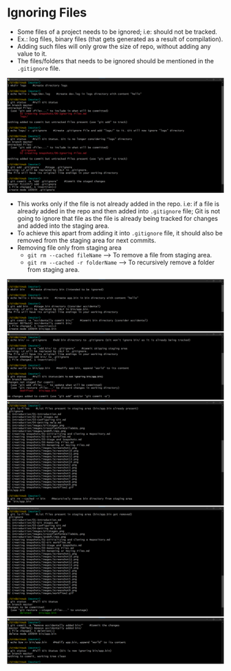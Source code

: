 # Ignoring Files
- Some files of a project needs to be ignored; i.e: should not be tracked.
- Ex.: log files, binary files (that gets generated as a result of compilation).
- Adding such files will only grow the size of repo, without adding any value to it.
- The files/folders that needs to be ignored should be mentioned in the `.gitignore` file.

![](./images/Screenshot15.png)

- This works only if the file is not already added in the repo. i.e: if a file is already added in the repo and then added into `.gitignore` file;
Git is not going to ignore that file as the file is already being tracked for changes and added into the staging area.
- To achieve this apart from adding it into `.gitignore` file, it should also be removed from the staging area for next commits.
- Removing file only from staging area
    - `git rm --cached fileName`  --> To remove a file from staging area.
    - `git rm --cached -r folderName` --> To recursively remove a folder from staging area.

![](./images/Screenshot20.png)
![](./images/Screenshot16.png)
![](./images/Screenshot17.png)
![](./images/Screenshot18.png)
![](./images/Screenshot19.png)

</br>
 
